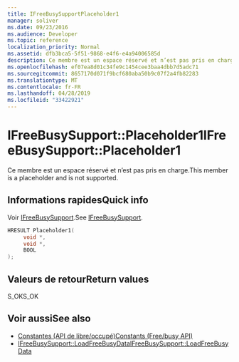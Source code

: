 ```yaml
---
title: IFreeBusySupportPlaceholder1
manager: soliver
ms.date: 09/23/2016
ms.audience: Developer
ms.topic: reference
localization_priority: Normal
ms.assetid: dfb3bca5-5f51-9868-e4f6-e4a94006585d
description: Ce membre est un espace réservé et n’est pas pris en charge.
ms.openlocfilehash: ef07ea8d01c34fe9c1454cee3baa4dbb7d5adc71
ms.sourcegitcommit: 8657170d071f9bcf680aba50b9c07f2a4fb82283
ms.translationtype: MT
ms.contentlocale: fr-FR
ms.lasthandoff: 04/28/2019
ms.locfileid: "33422921"
---
```

# <a name="ifreebusysupportplaceholder1"></a><span data-ttu-id="a6402-103">IFreeBusySupport::Placeholder1</span><span class="sxs-lookup"><span data-stu-id="a6402-103">IFreeBusySupport::Placeholder1</span></span>

<span data-ttu-id="a6402-104">Ce membre est un espace réservé et n’est pas pris en charge.</span><span class="sxs-lookup"><span data-stu-id="a6402-104">This member is a placeholder and is not supported.</span></span>
  
## <a name="quick-info"></a><span data-ttu-id="a6402-105">Informations rapides</span><span class="sxs-lookup"><span data-stu-id="a6402-105">Quick info</span></span>

<span data-ttu-id="a6402-106">Voir [IFreeBusySupport](ifreebusysupport.md).</span><span class="sxs-lookup"><span data-stu-id="a6402-106">See [IFreeBusySupport](ifreebusysupport.md).</span></span>
  
```cpp
HRESULT Placeholder1( 
     void *,  
     void *, 
     BOOL  
);

```

## <a name="return-values"></a><span data-ttu-id="a6402-107">Valeurs de retour</span><span class="sxs-lookup"><span data-stu-id="a6402-107">Return values</span></span>

<span data-ttu-id="a6402-108">S_OK</span><span class="sxs-lookup"><span data-stu-id="a6402-108">S_OK</span></span>
  
## <a name="see-also"></a><span data-ttu-id="a6402-109">Voir aussi</span><span class="sxs-lookup"><span data-stu-id="a6402-109">See also</span></span>

- [<span data-ttu-id="a6402-110">Constantes (API de libre/occupé)</span><span class="sxs-lookup"><span data-stu-id="a6402-110">Constants (Free/busy API)</span></span>](constants-free-busy-api.md)
- [<span data-ttu-id="a6402-111">IFreeBusySupport::LoadFreeBusyData</span><span class="sxs-lookup"><span data-stu-id="a6402-111">IFreeBusySupport::LoadFreeBusyData</span></span>](ifreebusysupport-loadfreebusydata.md)

